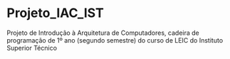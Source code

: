 # Projeto_IAC_IST
Projeto de Introdução  à Arquitetura de Computadores, cadeira de programação de 1º ano (segundo semestre) do curso de LEIC do Instituto Superior Técnico
